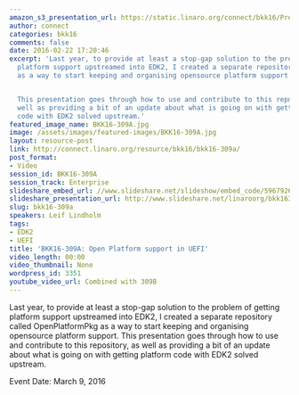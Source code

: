 ```yaml
---
amazon_s3_presentation_url: https://static.linaro.org/connect/bkk16/Presentations/Wednesday/BKK16-309A.pdf
author: connect
categories: bkk16
comments: false
date: 2016-02-22 17:20:46
excerpt: 'Last year, to provide at least a stop-gap solution to the problem of getting
  platform support upstreamed into EDK2, I created a separate repository called OpenPlatformPkg
  as a way to start keeping and organising opensource platform support.


  This presentation goes through how to use and contribute to this repository, as
  well as providing a bit of an update about what is going on with getting platform
  code with EDK2 solved upstream.'
featured_image_name: BKK16-309A.jpg
image: /assets/images/featured-images/BKK16-309A.jpg
layout: resource-post
link: http://connect.linaro.org/resource/bkk16/bkk16-309a/
post_format:
- Video
session_id: BKK16-309A
session_track: Enterprise
slideshare_embed_url: //www.slideshare.net/slideshow/embed_code/59679260
slideshare_presentation_url: http://www.slideshare.net/linaroorg/bkk16309a-open-platform-support-in-uefi
slug: bkk16-309a
speakers: Leif Lindholm
tags:
- EDK2
- UEFI
title: 'BKK16-309A: Open Platform support in UEFI'
video_length: 00:00
video_thumbnail: None
wordpress_id: 3351
youtube_video_url: Combined with 309B
---
```


Last year, to provide at least a stop-gap solution to the problem of getting platform support upstreamed into EDK2, I created a separate repository called OpenPlatformPkg as a way to start keeping and organising opensource platform support.  This presentation goes through how to use and contribute to this repository, as well as providing a bit of an update about what is going on with getting platform code with EDK2 solved upstream.

Event Date: March 9, 2016